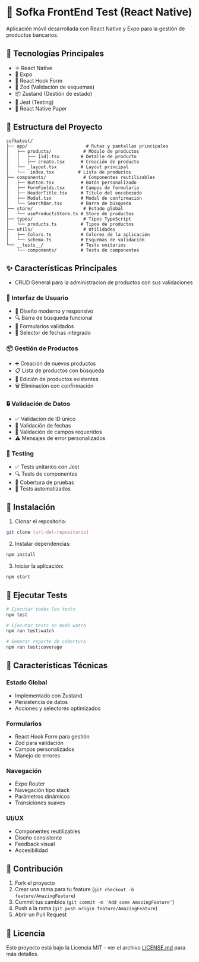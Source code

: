 # 🏦 Sofka FrontEnd Test (React Native)

Aplicación móvil desarrollada con React Native y Expo para la gestión de productos bancarios.

## 🚀 Tecnologías Principales

- ⚛️ React Native
- 📱 Expo
- 🔄 React Hook Form
- 📝 Zod (Validación de esquemas)
- 📦 Zustand (Gestión de estado)
- 🧪 Jest (Testing)
- 📱 React Native Paper

## 📁 Estructura del Proyecto

```
sofkatest/
├── app/                      # Rutas y pantallas principales
│   ├── products/            # Módulo de productos
│   │   ├── [id].tsx        # Detalle de producto
│   │   ├── create.tsx      # Creación de producto
│   └── _layout.tsx         # Layout principal
│   └──  index.tsx         # Lista de productos
├── components/              # Componentes reutilizables
│   ├── Button.tsx          # Botón personalizado
│   ├── FormFields.tsx      # Campos de formulario
│   ├── HeaderTitle.tsx     # Título del encabezado
│   ├── Modal.tsx           # Modal de confirmación
│   └── SearchBar.tsx       # Barra de búsqueda
├── store/                   # Estado global
│   └── useProductsStore.ts # Store de productos
├── types/                   # Tipos TypeScript
│   └── products.ts         # Tipos de productos
├── utils/                   # Utilidades
│   ├── Colors.ts           # Colores de la aplicación
│   └── schema.ts           # Esquemas de validación
└── __tests__/              # Tests unitarios
    └── components/         # Tests de componentes
```

## ✨ Características Principales

- CRUD General para la administracion de productos con sus validaciones

### 📱 Interfaz de Usuario

- 🎨 Diseño moderno y responsivo
- 🔍 Barra de búsqueda funcional
- 📝 Formularios validados
- 📅 Selector de fechas integrado

### 📦 Gestión de Productos

- ➕ Creación de nuevos productos
- 📋 Lista de productos con búsqueda
- 🔄 Edición de productos existentes
- 🗑️ Eliminación con confirmación

### 🔒 Validación de Datos

- ✅ Validación de ID único
- 📅 Validación de fechas
- 📝 Validación de campos requeridos
- ⚠️ Mensajes de error personalizados

### 🧪 Testing

- ✅ Tests unitarios con Jest
- 🔍 Tests de componentes
- 🎯 Cobertura de pruebas
- 🔄 Tests automatizados

## 🚀 Instalación

1. Clonar el repositorio:

```bash
git clone [url-del-repositorio]
```

2. Instalar dependencias:

```bash
npm install
```

3. Iniciar la aplicación:

```bash
npm start
```

## 🧪 Ejecutar Tests

```bash
# Ejecutar todos los tests
npm test

# Ejecutar tests en modo watch
npm run test:watch

# Generar reporte de cobertura
npm run test:coverage
```

## 📱 Características Técnicas

### Estado Global

- Implementado con Zustand
- Persistencia de datos
- Acciones y selectores optimizados

### Formularios

- React Hook Form para gestión
- Zod para validación
- Campos personalizados
- Manejo de errores

### Navegación

- Expo Router
- Navegación tipo stack
- Parámetros dinámicos
- Transiciones suaves

### UI/UX

- Componentes reutilizables
- Diseño consistente
- Feedback visual
- Accesibilidad

## 🤝 Contribución

1. Fork el proyecto
2. Crear una rama para tu feature (`git checkout -b feature/AmazingFeature`)
3. Commit tus cambios (`git commit -m 'Add some AmazingFeature'`)
4. Push a la rama (`git push origin feature/AmazingFeature`)
5. Abrir un Pull Request

## 📄 Licencia

Este proyecto está bajo la Licencia MIT - ver el archivo [LICENSE.md](LICENSE.md) para más detalles.
